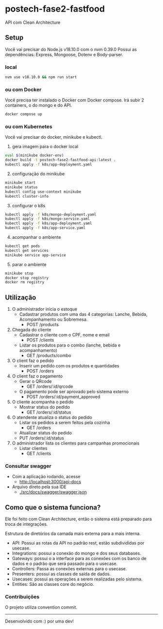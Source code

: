# postech-fase2-fastfood

API com Clean Architecture


## Setup

Você vai precisar do
Node.js v18.10.0 com o nvm 0.39.0
Possui as dependências: Express, Mongoose, Dotenv e Body-parser.

### local

```bash
nvm use v18.10.0 && npm run start
```

### ou com Docker

Você precisa ter instalado o Docker com Docker compose.
Irá subir 2 containers, o do mongo e do API.

```bash
docker compose up
```

### ou com Kubernetes

Você vai precisar do docker, minikube e kubectl.

1. gera imagem para o docker local
```bash
eval $(minikube docker-env)
docker build -t postech-fase2-fastfood-api:latest .
kubectl apply -f k8s/app-deployment.yaml
```

2. configuração do minikube
```bash
minikube start
minikube status
kubectl config use-context minikube
kubectl cluster-info
```
3. configurar o k8s
```bash
kubectl apply -f k8s/mongo-deployment.yaml
kubectl apply -f k8s/mongo-service.yaml
kubectl apply -f k8s/app-deployment.yaml
kubectl apply -f k8s/app-service.yaml
```

4. acompanhar o ambiente
```bash
kubectl get pods
kubectl get services
minikube service app-service
```

5. parar o ambiente
```bash
minikube stop
docker stop registry
docker rm registry
```

## Utilização

1. O administrador inicia o estoque
   * Cadastrar produtos com uma das 4 categorias: Lanche, Bebida, Acompanhamento ou Sobremesa.
     * POST /products
2. Chegada do cliente
   * Cadastrar o cliente com o CPF, nome e email
     * POST /clients
   * Listar os produtos para o combo (lanche, bebida e acompanhamento)
     * GET /products/combo
3. O client faz o pedido
   * Inserir um pedido com os produtos e quantidades 
     * POST /orders
4. O client faz o pagamento
   * Gerar o QRcode
     * GET /orders/:id/qrcode
   * O pagamento pode ser aprovado pelo sistema externo
     * POST /orders/:id/payment_approved
5. O cliente acompanha o pedido 
   * Mostrar status do pedido
     * GET /orders/:id/status
6. O atendente atualiza o status do pedido
    * Listar os pedidos a serem feitos pela cozinha
      * GET /orders
    * Atualizar status do pedido
     * PUT /orders/:id/status
7. O administrador lista os clientes para campanhas promocionais
    * Listar clientes
      * GET /clients

### Consultar swagger

* Com a aplicação rodando, acesse
  * [http://localhost:3000/api-docs](http://localhost:3000/api-docs)
* Arquivo direto pela sua IDE
  * [./src/docs/swagger/swagger.json](src/docs/swagger/swagger.json)

## Como que o sistema funciona?

Ele foi feito com Clean Architecture, então o sistema está preparado para troca de integrações.

Estrutura de diretórios da camada mais externa para a mais interna.

- API: Possui as rotas da API no padrão rest, estão subdivididas por usecase.
- Integrations: possui a conexão do mongo e dos seus databases.
- Gateways: possui o a interface para as conexões com os banco de dados e o padrão que será passado para o usecase. 
- Controllers: Passa as conexões externas para o usecase. 
- Presenters: possui as classes de saída de dados. 
- Usecases: possui as operações a serem realizadas pelo sistema.
- Entities: São as classes core do negócio.

### Contribuições

O projeto utiliza convention commit.

---

Desenvolvido com :) por uma dev!
